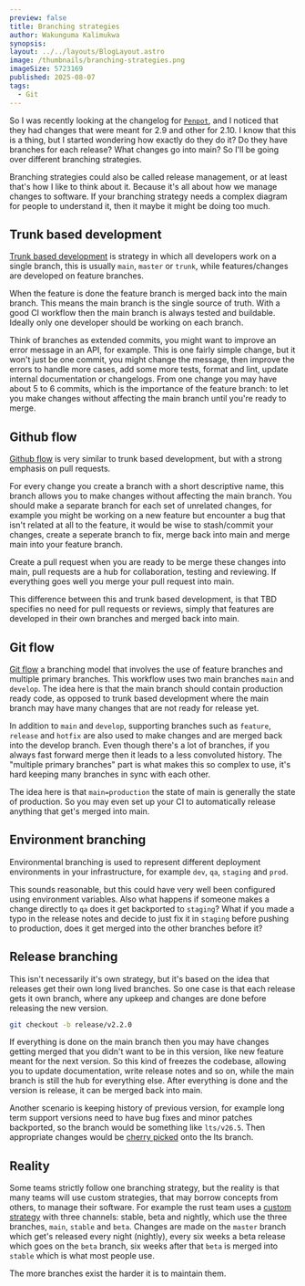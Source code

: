 ```yaml
---
preview: false
title: Branching strategies
author: Wakunguma Kalimukwa
synopsis: 
layout: ../../layouts/BlogLayout.astro
image: /thumbnails/branching-strategies.png
imageSize: 5723169
published: 2025-08-07
tags:
  - Git
---
```

So I was recently looking at the changelog for [`Penpot`](https://penpot.app/), and I noticed that they had changes that were meant for 2.9 and other for 2.10. I know that this is a thing, but I started wondering how exactly do they do it? Do they have branches for each release? What changes go into main? So I'll be going over different branching strategies.

Branching strategies could also be called release management, or at least that's how I like to think about it. Because it's all about how we manage changes to software. If your branching strategy needs a complex diagram for people to understand it, then it maybe it might be doing too much.

## Trunk based development
[Trunk based development](https://trunkbaseddevelopment.com/) is strategy in which all developers work on a single branch, this is usually `main`, `master` or `trunk`, while features/changes are developed on feature branches.

When the feature is done the feature branch is merged back into the main branch. This means the main branch is the single source of truth. With a good CI workflow then the main branch is always tested and buildable. Ideally only one developer should be working on each branch. 

Think of branches as extended commits, you might want to improve an error message in an API, for example. This is one fairly simple change, but it won't just be one commit, you might change the message, then improve the errors to handle more cases, add some more tests, format and lint, update internal documentation or changelogs. From one change you may have about 5 to 6 commits, which is the importance of the feature branch: to let you make changes without affecting the main branch until you're ready to merge.  

## Github flow
[Github flow](https://docs.github.com/en/get-started/using-github/github-flow) is very similar to trunk based development, but with a strong emphasis on pull requests.

For every change you create a branch with a short descriptive name, this branch allows you to make changes without affecting the main branch. You should make a separate branch for each set of unrelated changes, for example you might be working on a new feature but encounter a bug that isn't related at all to the feature, it would be wise to stash/commit your changes, create a seperate branch to fix, merge back into main and merge main into your feature branch.

Create a pull request when you are ready to be merge these changes into main, pull requests are a hub for collaboration, testing and reviewing. If everything goes well you merge your pull request into main.

This difference between this and trunk based development, is that TBD specifies no need for pull requests or reviews, simply that features are developed in their own branches and merged back into main.
## Git flow
[Git flow](https://nvie.com/posts/a-successful-git-branching-model/) a branching model that involves the use of feature branches and multiple primary branches. This workflow uses two main branches `main` and `develop`. The idea here is that the main branch should contain production ready code, as opposed to trunk based development where the main branch may have many changes that are not ready for release yet.

In addition to `main` and `develop`, supporting branches such as `feature`, `release` and `hotfix` are also used to make changes and are merged back into the develop branch. Even though there's a lot of branches, if you always fast forward merge then it leads to a less convoluted history.
The "multiple primary branches" part is what makes this so complex to use, it's hard keeping many branches in sync with each other. 

The idea here is that `main=production` the state of main is generally the state of production. So you may even set up your CI to automatically release anything that get's merged into main.

## Environment branching
Environmental branching is used to represent different deployment environments in your infrastructure, for example `dev`, `qa`, `staging` and `prod`.

This sounds reasonable, but this could have very well been configured using environment variables. Also what happens if someone makes a change directly to `qa` does it get backported to `staging`? What if you made a typo in the release notes and decide to just fix it in `staging` before pushing to production, does it get merged into the other branches before it?

## Release branching
This isn't necessarily it's own strategy, but it's based on the idea that releases get their own long lived branches. So one case is that each release gets it own branch, where any upkeep and changes are done before releasing the new version. 

```bash
git checkout -b release/v2.2.0
```

If everything is done on the main branch then you may have changes getting merged that you didn't want to be in this version, like new feature meant for the next version. So this kind of freezes the codebase, allowing you to update documentation, write release notes and so on, while the main branch is still the hub for everything else. After everything is done and the version is release, it can be merged back into main.

Another scenario is keeping history of previous version, for example long term support versions need to have bug fixes and minor patches backported, so the branch would be something like `lts/v26.5`. Then appropriate changes would be [cherry picked](https://git-scm.com/docs/git-cherry-pick) onto the lts branch. 
## Reality
Some teams strictly follow one branching strategy, but the reality is that many teams will use custom strategies, that may borrow concepts from others, to manage their software. For example the rust team uses a [custom strategy](https://doc.rust-lang.org/book/appendix-07-nightly-rust.html) with three channels: stable, beta and nightly, which use the three branches, `main`, `stable` and `beta`. Changes are made on the `master` branch which get's released every night (nightly), every six weeks a beta release which goes on the `beta` branch, six weeks after that `beta` is merged into `stable` which is what most people use.

The more branches exist the harder it is to maintain them.